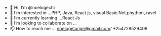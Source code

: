- 👋 Hi, I’m @noelogechi
- 👀 I’m interested in ...PHP, Java, React js, visual Basic.Net,phython, ravel
- 🌱 I’m currently learning ...React Js
- 💞️ I’m looking to collaborate on ...
- 📫 How to reach me ... noelogetange@gmail.com/ +254728529408

<!---
noelogechi/noelogechi is a ✨ special ✨ repository because its `README.md` (this file) appears on your GitHub profile.
You can click the Preview link to take a look at your changes.
--->
